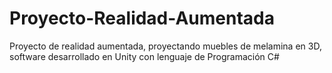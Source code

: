 # Proyecto-Realidad-Aumentada
Proyecto de realidad aumentada, proyectando muebles de melamina en 3D, software desarrollado en Unity con lenguaje de Programación C#

